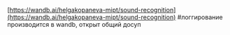 [https://wandb.ai/helgakopaneva-mipt/sound-recognition](https://wandb.ai/helgakopaneva-mipt/sound-recognition)
#логгирование производится в wandb, открыт общий досуп
